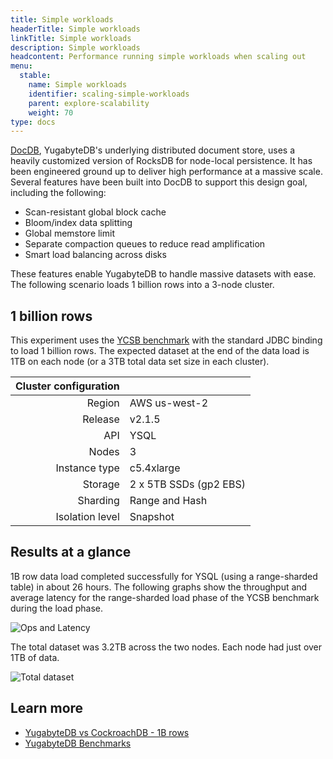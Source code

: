 ```yaml
---
title: Simple workloads
headerTitle: Simple workloads
linkTitle: Simple workloads
description: Simple workloads
headcontent: Performance running simple workloads when scaling out
menu:
  stable:
    name: Simple workloads
    identifier: scaling-simple-workloads
    parent: explore-scalability
    weight: 70
type: docs
---
```


[DocDB](../../../architecture/docdb/), YugabyteDB's underlying distributed document store, uses a heavily customized version of RocksDB for node-local persistence. It has been engineered ground up to deliver high performance at a massive scale. Several features have been built into DocDB to support this design goal, including the following:

- Scan-resistant global block cache
- Bloom/index data splitting
- Global memstore limit
- Separate compaction queues to reduce read amplification
- Smart load balancing across disks

These features enable YugabyteDB to handle massive datasets with ease. The following scenario loads 1 billion rows into a 3-node cluster.

## 1 billion rows

This experiment uses the [YCSB benchmark](https://github.com/brianfrankcooper/YCSB/wiki) with the standard JDBC binding to load 1 billion rows. The expected dataset at the end of the data load is 1TB on each node (or a 3TB total data set size in each cluster).

| Cluster configuration |                        |
| --------------------: | :--------------------- |
|          Region | AWS us-west-2          |
|         Release | v2.1.5                 |
|             API | YSQL                   |
|           Nodes | 3                      |
|   Instance type | c5.4xlarge             |
|         Storage | 2 x 5TB SSDs (gp2 EBS) |
|        Sharding | Range and Hash         |
| Isolation level | Snapshot               |

## Results at a glance

1B row data load completed successfully for YSQL (using a range-sharded table) in about 26 hours. The following graphs show the throughput and average latency for the range-sharded load phase of the YCSB benchmark during the load phase.

![Ops and Latency](https://www.yugabyte.com/wp-content/uploads/2020/05/YugabyteDB-1B-data-load-completed-successfully-1024x369.png)

The total dataset was 3.2TB across the two nodes. Each node had just over 1TB of data.

![Total dataset](https://www.yugabyte.com/wp-content/uploads/2020/05/YugabyteDB-high-performance-with-low-SSTable-file-count-and-read-amplification.png)

## Learn more

- [YugabyteDB vs CockroachDB - 1B rows](https://www.yugabyte.com/blog/yugabytedb-vs-cockroachdb-bringing-truth-to-performance-benchmark-claims-part-2/)
- [YugabyteDB Benchmarks](../../../benchmark)
